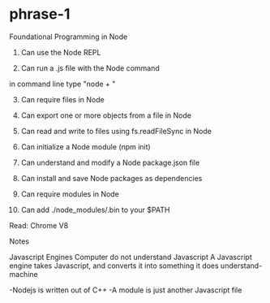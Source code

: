 # phrase-1

Foundational Programming in Node

1. Can use the Node REPL



2. Can run a .js file with the Node command

in command line type "node + <filename>"

3. Can require files in Node



4. Can export one or more objects from a file in Node



5. Can read and write to files using fs.readFileSync in Node



6. Can initialize a Node module (npm init)



7. Can understand and modify a Node package.json file



8. Can install and save Node packages as dependencies



9. Can require modules in Node



10. Can add ./node_modules/.bin to your $PATH






Read:
Chrome V8


Notes

Javascript Engines
Computer do not understand Javascript
A Javascript engine takes Javascript, and converts it into something it does understand-machine

-Nodejs is written out of C++
-A module is just another Javascript file
